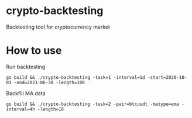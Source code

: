 # crypto-backtesting
Backtesting tool for cryptocurrency market

# How to use

Run backtesting

```
go build && ./crypto-backtesting -task=1 -interval=1d -start=2020-10-01 -end=2021-06-30 -length=100
```

Backfill MA data

```
go build && ./crypto-backtesting -task=2 -pair=btcusdt -matype=ema -interval=4h -length=18
```
